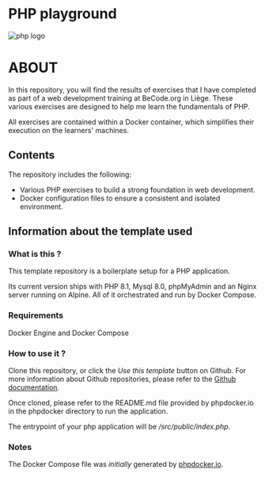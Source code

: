# PHP playground

![php logo](https://w7.pngwing.com/pngs/67/622/png-transparent-php-laravel-database-javascript-others-miscellaneous-blue-text.png)

# ABOUT

In this repository, you will find the results of exercises that I have completed as part of a web development training at BeCode.org in Liège. These various exercises are designed to help me learn the fundamentals of PHP.

All exercises are contained within a Docker container, which simplifies their execution on the learners' machines.

## Contents

The repository includes the following:

- Various PHP exercises to build a strong foundation in web development.
- Docker configuration files to ensure a consistent and isolated environment.

## Information about the template used

### What is this ?
This template repository is a boilerplate setup for a PHP application.

Its current version ships with PHP 8.1, Mysql 8.0, phpMyAdmin and an Nginx server running on Alpine.
All of it orchestrated and run by Docker Compose.

### Requirements
Docker Engine and Docker Compose

### How to use it ?
Clone this repository, or click the _Use this template_ button on Github.
For more information about Github repositories, please refer to the [Github documentation](https://docs.github.com/en/repositories/creating-and-managing-repositories/creating-a-repository-from-a-template).

Once cloned, please refer to the README.md file provided by phpdocker.io in the phpdocker directory to run the application.

The entrypoint of your php application will be _/src/public/index.php_.

### Notes
The Docker Compose file was _initially_ generated by [phpdocker.io](https://phpdocker.io/).
